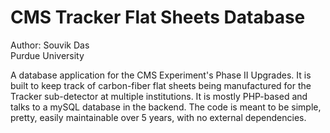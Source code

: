 <html>
<body>

<h1> CMS Tracker Flat Sheets Database </h1>

<p>
Author: Souvik Das <br/>
Purdue University
</p>

<p>
A database application for the CMS Experiment's Phase II Upgrades. It is built to keep track of carbon-fiber flat sheets being manufactured for the Tracker sub-detector at multiple institutions. It is mostly PHP-based and talks to a mySQL database in the backend. The code is meant to be simple, pretty, easily maintainable over 5 years, with no external dependencies.
</p>

</body>
</html>
